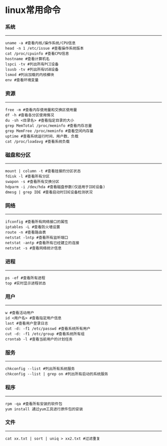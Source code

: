 # linux常用命令


### 系统

--------

    uname -a #查看内核/操作系统/CPU信息 
    head -n 1 /etc/issue #查看操作系统版本 
    cat /proc/cpuinfo #查看CPU信息 
    hostname #查看计算机名 
    lspci -tv #列出所有PCI设备 
    lsusb -tv #列出所有USB设备 
    lsmod #列出加载的内核模块 
    env #查看环境变量 

### 资源

--------

    free -m #查看内存使用量和交换区使用量 
    df -h #查看各分区使用情况 
    du -sh <目录名> #查看指定目录的大小 
    grep MemTotal /proc/meminfo #查看内存总量 
    grep MemFree /proc/meminfo #查看空闲内存量 
    uptime #查看系统运行时间、用户数、负载 
    cat /proc/loadavg #查看系统负载 

### 磁盘和分区

--------

    mount | column -t #查看挂接的分区状态 
    fdisk -l #查看所有分区 
    swapon -s #查看所有交换分区 
    hdparm -i /dev/hda #查看磁盘参数(仅适用于IDE设备) 
    dmesg | grep IDE #查看启动时IDE设备检测状况 

### 网络

--------

    ifconfig #查看所有网络接口的属性 
    iptables -L #查看防火墙设置 
    route -n #查看路由表 
    netstat -lntp #查看所有监听端口 
    netstat -antp #查看所有已经建立的连接 
    netstat -s #查看网络统计信息 

### 进程

--------

    ps -ef #查看所有进程 
    top #实时显示进程状态 

### 用户

--------

    w #查看活动用户 
    id <用户名> #查看指定用户信息 
    last #查看用户登录日志 
    cut -d: -f1 /etc/passwd #查看系统所有用户 
    cut -d: -f1 /etc/group #查看系统所有组 
    crontab -l #查看当前用户的计划任务 

### 服务

--------

    chkconfig --list #列出所有系统服务 
    chkconfig --list | grep on #列出所有启动的系统服务 

### 程序

--------

    rpm -qa #查看所有安装的软件包
    yum install 通过yum工具进行原件包的安装
    

### 文件

--------

    cat xx.txt | sort | uniq > xx2.txt #过滤重复
